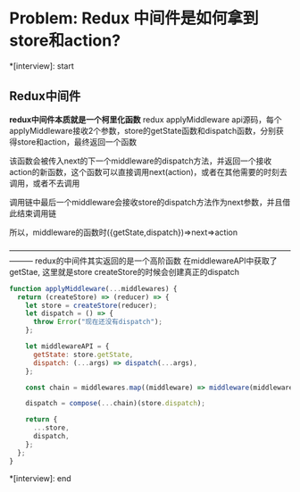 # Problem: Redux 中间件是如何拿到store和action?

*[interview]: start

## Redux中间件
**redux中间件本质就是一个柯里化函数**
redux applyMiddleware api源码，每个applyMiddleware接收2个参数，store的getState函数和dispatch函数，分别获得store和action，最终返回一个函数

该函数会被传入next的下一个middleware的dispatch方法，并返回一个接收action的新函数，这个函数可以直接调用next(action)，或者在其他需要的时刻去调用，或者不去调用

调用链中最后一个middleware会接收store的dispatch方法作为next参数，并且借此结束调用链

所以，middleware的函数时({getState,dispatch})=>next=>action

———————————————————————————————————————
redux的中间件其实返回的是一个高阶函数
在middlewareAPI中获取了getStae, 这里就是store
createStore的时候会创建真正的dispatch

```js
function applyMiddleware(...middlewares) {
  return (createStore) => (reducer) => {
    let store = createStore(reducer);
    let dispatch = () => {
      throw Error("现在还没有dispatch");
    };

    let middlewareAPI = {
      getState: store.getState,
      dispatch: (...args) => dispatch(...args),
    };

    const chain = middlewares.map((middleware) => middleware(middlewareAPI));

    dispatch = compose(...chain)(store.dispatch);

    return {
      ...store,
      dispatch,
    };
  };
}
```
*[interview]: end
